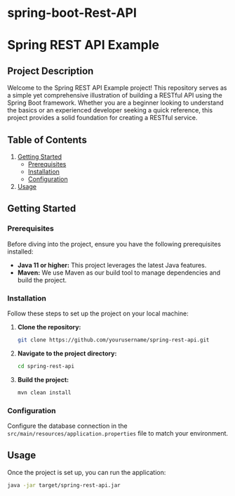 # spring-boot-Rest-API
# Spring REST API Example

## Project Description

Welcome to the Spring REST API Example project! This repository serves as a simple yet comprehensive illustration of building 
a RESTful API using the Spring Boot framework. Whether you are a beginner looking to understand the basics or an experienced developer
seeking a quick reference, this project provides a solid foundation for creating a RESTful service.

## Table of Contents

1. [Getting Started](#getting-started)
   - [Prerequisites](#prerequisites)
   - [Installation](#installation)
   - [Configuration](#configuration)
2. [Usage](#usage)

## Getting Started

### Prerequisites

Before diving into the project, ensure you have the following prerequisites installed:

- **Java 11 or higher:** This project leverages the latest Java features.
- **Maven:** We use Maven as our build tool to manage dependencies and build the project.

### Installation

Follow these steps to set up the project on your local machine:

1. **Clone the repository:**
    ```bash
    git clone https://github.com/yourusername/spring-rest-api.git
    ```

2. **Navigate to the project directory:**
    ```bash
    cd spring-rest-api
    ```

3. **Build the project:**
    ```bash
    mvn clean install
    ```

### Configuration

Configure the database connection in the `src/main/resources/application.properties` file to match your environment.

## Usage

Once the project is set up, you can run the application:

```bash
java -jar target/spring-rest-api.jar
